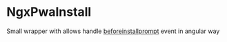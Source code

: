 # NgxPwaInstall

Small wrapper with allows handle [beforeinstallprompt](https://developer.mozilla.org/en-US/docs/Web/API/BeforeInstallPromptEvent) event in angular way
